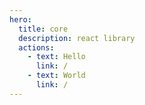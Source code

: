 ```yaml
---
hero:
  title: core
  description: react library
  actions:
    - text: Hello
      link: /
    - text: World
      link: /
---
```

